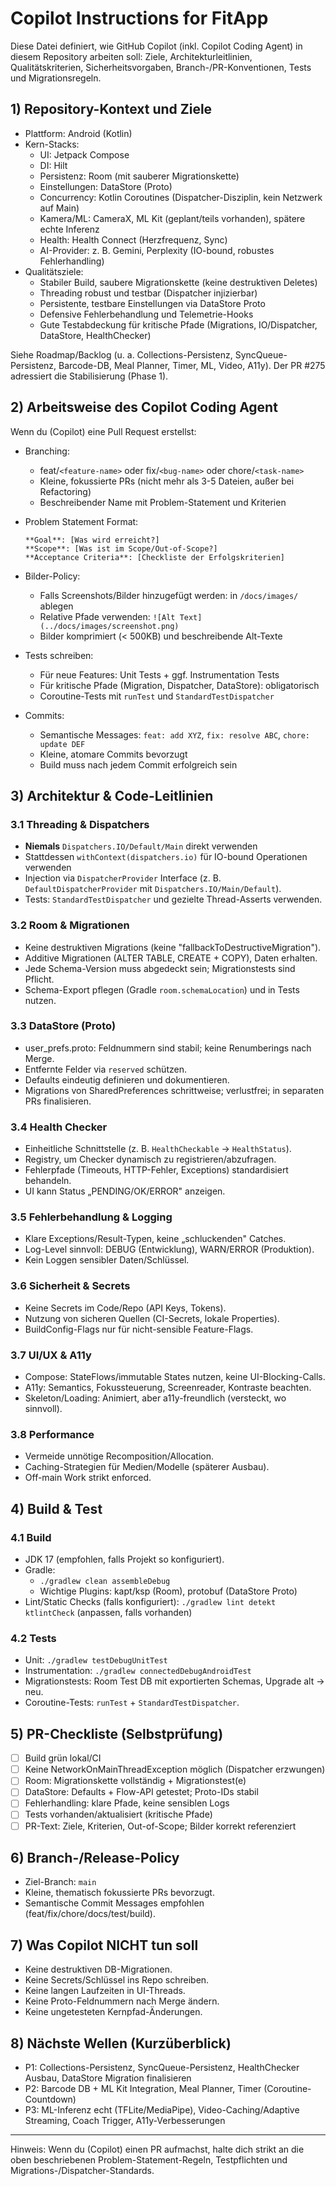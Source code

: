 # Copilot Instructions for FitApp

Diese Datei definiert, wie GitHub Copilot (inkl. Copilot Coding Agent) in diesem Repository arbeiten soll: Ziele, Architekturleitlinien, Qualitätskriterien, Sicherheitsvorgaben, Branch-/PR-Konventionen, Tests und Migrationsregeln.

## 1) Repository-Kontext und Ziele
- Plattform: Android (Kotlin)
- Kern-Stacks:
  - UI: Jetpack Compose
  - DI: Hilt
  - Persistenz: Room (mit sauberer Migrationskette)
  - Einstellungen: DataStore (Proto)
  - Concurrency: Kotlin Coroutines (Dispatcher-Disziplin, kein Netzwerk auf Main)
  - Kamera/ML: CameraX, ML Kit (geplant/teils vorhanden), spätere echte Inferenz
  - Health: Health Connect (Herzfrequenz, Sync)
  - AI-Provider: z. B. Gemini, Perplexity (IO-bound, robustes Fehlerhandling)
- Qualitätsziele:
  - Stabiler Build, saubere Migrationskette (keine destruktiven Deletes)
  - Threading robust und testbar (Dispatcher injizierbar)
  - Persistente, testbare Einstellungen via DataStore Proto
  - Defensive Fehlerbehandlung und Telemetrie-Hooks
  - Gute Testabdeckung für kritische Pfade (Migrations, IO/Dispatcher, DataStore, HealthChecker)

Siehe Roadmap/Backlog (u. a. Collections-Persistenz, SyncQueue-Persistenz, Barcode-DB, Meal Planner, Timer, ML, Video, A11y). Der PR #275 adressiert die Stabilisierung (Phase 1).

## 2) Arbeitsweise des Copilot Coding Agent
Wenn du (Copilot) eine Pull Request erstellst:
- Branching:
  - feat/`<feature-name>` oder fix/`<bug-name>` oder chore/`<task-name>`
  - Kleine, fokussierte PRs (nicht mehr als 3-5 Dateien, außer bei Refactoring)
  - Beschreibender Name mit Problem-Statement und Kriterien

- Problem Statement Format:
  ```
  **Goal**: [Was wird erreicht?]
  **Scope**: [Was ist im Scope/Out-of-Scope?]
  **Acceptance Criteria**: [Checkliste der Erfolgskriterien]
  ```

- Bilder-Policy: 
  - Falls Screenshots/Bilder hinzugefügt werden: in `/docs/images/` ablegen
  - Relative Pfade verwenden: `![Alt Text](../docs/images/screenshot.png)`
  - Bilder komprimiert (< 500KB) und beschreibende Alt-Texte

- Tests schreiben:
  - Für neue Features: Unit Tests + ggf. Instrumentation Tests
  - Für kritische Pfade (Migration, Dispatcher, DataStore): obligatorisch
  - Coroutine-Tests mit `runTest` und `StandardTestDispatcher`

- Commits:
  - Semantische Messages: `feat: add XYZ`, `fix: resolve ABC`, `chore: update DEF`
  - Kleine, atomare Commits bevorzugt
  - Build muss nach jedem Commit erfolgreich sein

## 3) Architektur & Code-Leitlinien

### 3.1 Threading & Dispatchers
- **Niemals** `Dispatchers.IO/Default/Main` direkt verwenden
- Stattdessen `withContext(dispatchers.io)` für IO-bound Operationen verwenden
- Injection via `DispatcherProvider` Interface (z. B. `DefaultDispatcherProvider` mit `Dispatchers.IO/Main/Default`).
- Tests: `StandardTestDispatcher` und gezielte Thread-Asserts verwenden.

### 3.2 Room & Migrationen
- Keine destruktiven Migrations (keine "fallbackToDestructiveMigration").
- Additive Migrationen (ALTER TABLE, CREATE + COPY), Daten erhalten.
- Jede Schema-Version muss abgedeckt sein; Migrationstests sind Pflicht.
- Schema-Export pflegen (Gradle `room.schemaLocation`) und in Tests nutzen.

### 3.3 DataStore (Proto)
- user_prefs.proto: Feldnummern sind stabil; keine Renumberings nach Merge.
- Entfernte Felder via `reserved` schützen.
- Defaults eindeutig definieren und dokumentieren.
- Migrations von SharedPreferences schrittweise; verlustfrei; in separaten PRs finalisieren.

### 3.4 Health Checker
- Einheitliche Schnittstelle (z. B. `HealthCheckable` -> `HealthStatus`).
- Registry, um Checker dynamisch zu registrieren/abzufragen.
- Fehlerpfade (Timeouts, HTTP-Fehler, Exceptions) standardisiert behandeln.
- UI kann Status „PENDING/OK/ERROR" anzeigen.

### 3.5 Fehlerbehandlung & Logging
- Klare Exceptions/Result-Typen, keine „schluckenden" Catches.
- Log-Level sinnvoll: DEBUG (Entwicklung), WARN/ERROR (Produktion).
- Kein Loggen sensibler Daten/Schlüssel.

### 3.6 Sicherheit & Secrets
- Keine Secrets im Code/Repo (API Keys, Tokens).
- Nutzung von sicheren Quellen (CI-Secrets, lokale Properties).
- BuildConfig-Flags nur für nicht-sensible Feature-Flags.

### 3.7 UI/UX & A11y
- Compose: StateFlows/immutable States nutzen, keine UI-Blocking-Calls.
- A11y: Semantics, Fokussteuerung, Screenreader, Kontraste beachten.
- Skeleton/Loading: Animiert, aber a11y-freundlich (versteckt, wo sinnvoll).

### 3.8 Performance
- Vermeide unnötige Recomposition/Allocation.
- Caching-Strategien für Medien/Modelle (späterer Ausbau).
- Off-main Work strikt enforced.

## 4) Build & Test

### 4.1 Build
- JDK 17 (empfohlen, falls Projekt so konfiguriert).
- Gradle:
  - `./gradlew clean assembleDebug`
  - Wichtige Plugins: kapt/ksp (Room), protobuf (DataStore Proto)
- Lint/Static Checks (falls konfiguriert): `./gradlew lint detekt ktlintCheck` (anpassen, falls vorhanden)

### 4.2 Tests
- Unit: `./gradlew testDebugUnitTest`
- Instrumentation: `./gradlew connectedDebugAndroidTest`
- Migrationstests: Room Test DB mit exportierten Schemas, Upgrade alt -> neu.
- Coroutine-Tests: `runTest` + `StandardTestDispatcher`.

## 5) PR-Checkliste (Selbstprüfung)
- [ ] Build grün lokal/CI
- [ ] Keine NetworkOnMainThreadException möglich (Dispatcher erzwungen)
- [ ] Room: Migrationskette vollständig + Migrationstest(e)
- [ ] DataStore: Defaults + Flow-API getestet; Proto-IDs stabil
- [ ] Fehlerhandling: klare Pfade, keine sensiblen Logs
- [ ] Tests vorhanden/aktualisiert (kritische Pfade)
- [ ] PR-Text: Ziele, Kriterien, Out-of-Scope; Bilder korrekt referenziert

## 6) Branch-/Release-Policy
- Ziel-Branch: `main`
- Kleine, thematisch fokussierte PRs bevorzugt.
- Semantische Commit Messages empfohlen (feat/fix/chore/docs/test/build).

## 7) Was Copilot NICHT tun soll
- Keine destruktiven DB-Migrationen.
- Keine Secrets/Schlüssel ins Repo schreiben.
- Keine langen Laufzeiten in UI-Threads.
- Keine Proto-Feldnummern nach Merge ändern.
- Keine ungetesteten Kernpfad-Änderungen.

## 8) Nächste Wellen (Kurzüberblick)
- P1: Collections-Persistenz, SyncQueue-Persistenz, HealthChecker Ausbau, DataStore Migration finalisieren
- P2: Barcode DB + ML Kit Integration, Meal Planner, Timer (Coroutine-Countdown)
- P3: ML-Inferenz echt (TFLite/MediaPipe), Video-Caching/Adaptive Streaming, Coach Trigger, A11y-Verbesserungen

---
Hinweis: Wenn du (Copilot) einen PR aufmachst, halte dich strikt an die oben beschriebenen Problem-Statement-Regeln, Testpflichten und Migrations-/Dispatcher-Standards.